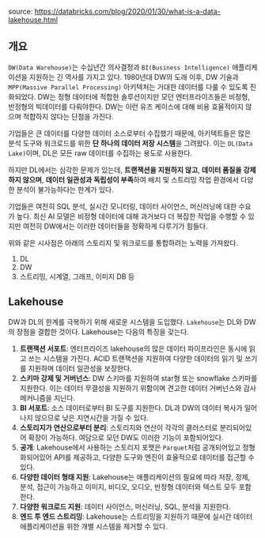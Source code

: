 source: https://databricks.com/blog/2020/01/30/what-is-a-data-lakehouse.html

## 개요

`DW(Data Warehouse)`는 수십년간 의사결정과 `BI(Business Intelligence)` 애플리케이션을 지원하는 긴 역사를 가지고 있다. 1980년대 DW의 도래 이후, DW 기술과 `MPP(Massive Parallel Processing)` 아키텍처는 거대한 데이터를 다룰 수 있도록 진화되었다. DW는 정형 데이터에 적합한 솔루션이지만 모던 엔터프라이즈들은 비정형, 반정형의 빅데이터를 다뤄야한다. DW는 이런 유즈 케이스에 대해 비용 효율적이지 않으며 적합하지 않다는 단점을 가진다.

기업들은 큰 데이터를 다양한 데이터 소스로부터 수집했기 때문에, 아키텍트들은 많은 분석 도구와 워크로드를 위한 **단 하나의 데이터 저장 시스템**을 그려왔다. 이는 `DL(Data Lake)`이며, DL은 모든 raw 데이터를 수집하는 용도로 사용한다.

하지만 DL에서는 심각한 문제가 있는데, **트랜잭션을 지원하지 않고**, **데이터 품질을 강제하지 않으며**, **데이터 일관성과 독립성이 부족**하여 배치 및 스트리밍 작업 환경에서 다양한 분석이 불가능하다는 한계가 있다.

기업들은 여전히 SQL 분석, 실시간 모니터링, 데이터 사이언스, 머신러닝에 대한 수요가 높다. 최신 AI 모델은 비정형 데이터에 대해 과거보다 더 복잡한 작업을 수행할 수 있지만 여전히 DW에서는 이러한 데이터들을 정확하게 다루기가 힘들다.

위와 같은 시사점은 아래의 스토리지 및 워크로드를 통합하려는 노력을 가져왔다.
1. DL
2. DW
3. 스트리밍, 시계열, 그래프, 이미지 DB 등

## Lakehouse

DW과 DL의 한계를 극복하기 위해 새로운 시스템을 도입했다. `Lakehouse`는 DL와 DW의 장점을 결합한 것이다. Lakehouse는 다음의 특징을 갖는다.

1. **트랜잭션 서포트**: 엔터프라이즈 lakehouse의 많은 데이터 파이프라인은 동시에 읽고 쓰는 시스템을 가진다. ACID 트랜잭션을 지원하여 다양한 데이터의 읽기 및 쓰기를 지원하며 데이터 일관성을 보장한다.
2. **스키마 강제 및 거버넌스**: DW 스키마를 지원하여 star형 또는 snowflake 스키마를 지원한다. 이는 데이터 무결성을 지원하기 위함이며 견고한 데이터 거버넌스와 감사 메커니즘을 지닌다.
3. **BI 서포트**: 소스 데이터로부터 BI 도구를 지원한다. DL과 DW의 데이터 복사가 일어나지 않으므로 낮은 지연시간을 가질 수 있다.
4. **스토리지가 연산으로부터 분리**: 스토리지와 연산이 각각의 클러스터로 분리되어있어 확장이 가능하다. 여담으로 모던 DW도 이러한 기능이 포함되어있다.
5. **공개**: Lakehouse에서 사용하는 스토리지 포맷은 `Parquet`처럼 공개되어있고 정형화되어있어 API를 제공하고, 다양한 도구와 엔진이 효율적으로 데이터를 접근할 수 있다.
6. **다양한 데이터 형태 지원**: Lakehouse는 애플리케이션의 필요에 따라 저장, 정제, 분석, 접근이 가능하고 이미지, 비디오, 오디오, 반정형 데이터와 텍스트 모두 포함한다.
7. **다양한 워크로드 지원**: 데이터 사이언스, 머신러닝, SQL, 분석을 지원한다.
8. **엔드 투 엔드 스트리밍**: Lakehouse는 스트리밍을 지원하기 때문에 실시간 데이터 애플리케이션을 위한 개별 시스템을 제거할 수 있다.
